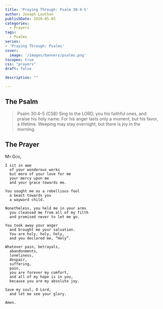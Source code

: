 ```yaml
---
title: 'Praying Through: Psalm 30:4-5'
author: Joseph Louthan
publishDate: 2020-05-05
categories:
  - Prayers
tags:
  - Psalms
series:
- 'Praying Through: Psalms'
cover:
  image: '/images/banners/psalms.png'
tocopen: true
css: "prayers"
draft: false

description: ""

---
```

## The Psalm

>Psalm 30:4–5 (CSB) Sing to the LORD, you his faithful ones, and praise his holy name. For his anger lasts only a moment, but his favor, a lifetime. Weeping may stay overnight, but there is joy in the morning.

## The Prayer

<div style="font-variant: small-caps;">My God,</div>

```text
I sit in awe
  of your wonderous works
  but more of your love for me
  your mercy upon me
  and your grace towards me.

You sought me as a rebellious fool
  a beast towards you
  a wayward child.

Nonetheless, you held me in your arms
  you cleansed me from all of my filth
  and promised never to let me go.

You took away your anger
  and brought me your salvation.
  You are holy, holy, holy,
  and you declared me, “Holy”.

Whatever pain, betrayals,
  abandonments,
  loneliness,
  despair,
  suffering,
  pain,
  you are forever my comfort,
  and all of my hope is in you,
  because you are my absolute joy.

Save my soul, O Lord,
  and let me see your glory.

Amen.
```

